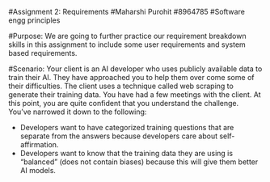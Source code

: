 #Assignment 2: Requirements 
#Maharshi Purohit 
#8964785 
#Software engg principles

#Purpose:
We are going to further practice our requirement breakdown skills in this assignment to
include some user requirements and system based requirements.

#Scenario:
Your client is an AI developer who uses publicly available data to train their AI. They have
approached you to help them over come some of their difficulties.
The client uses a technique called web scraping to generate their training data.
You have had a few meetings with the client. At this point, you are quite confident that you
understand the challenge.
You’ve narrowed it down to the following:
- Developers want to have categorized training questions that are separate from the
answers because developers care about self-affirmation.
- Developers want to know that the training data they are using is “balanced” (does
not contain biases) because this will give them better AI models.
